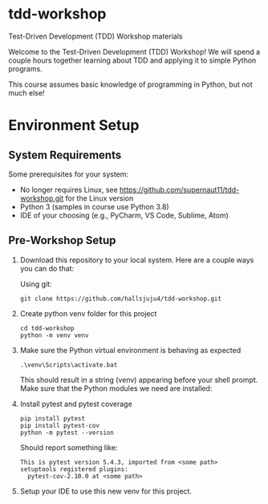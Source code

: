 # tdd-workshop
Test-Driven Development (TDD) Workshop materials

Welcome to the Test-Driven Development (TDD) Workshop! We will spend a couple 
hours together learning about TDD and applying it to simple Python programs.

This course assumes basic knowledge of programming in Python, but not much else!

# Environment Setup
## System Requirements
Some prerequisites for your system:
*   No longer requires Linux, see https://github.com/supernaut11/tdd-workshop.git for the Linux version
*   Python 3 (samples in course use Python 3.8)
*   IDE of your choosing (e.g., PyCharm, VS Code, Sublime, Atom)

## Pre-Workshop Setup
1.  Download this repository to your local system. Here are a couple ways you 
    can do that:

    Using git:

        git clone https://github.com/hallsjuju4/tdd-workshop.git
    
2.  Create python venv folder for this project

        cd tdd-workshop
        python -m venv venv
      
3.  Make sure the Python virtual environment is behaving as expected

        .\venv\Scripts\activate.bat

    This should result in a string (venv) appearing before your shell prompt.
    Make sure that the Python modules we need are installed:

4.  Install pytest and pytest coverage

        pip install pytest
        pip install pytest-cov
        python -m pytest --version
    
    Should report something like:

        This is pytest version 5.4.3, imported from <some path>
        setuptools registered plugins:
          pytest-cov-2.10.0 at <some path>

5.  Setup your IDE to use this new venv for this project.
